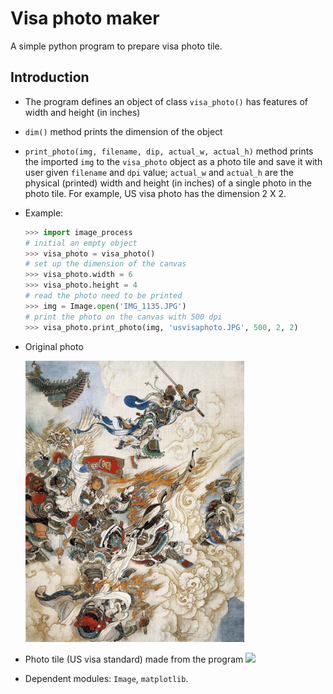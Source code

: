 # Visa photo maker
A simple python program to prepare visa photo tile.

## Introduction
- The program defines an object of class `visa_photo()` has features of width and height (in inches)
- `dim()` method prints the dimension of the object
- `print_photo(img, filename, dip, actual_w, actual_h)` method prints the imported `img` to the `visa_photo` object as a photo tile and save it with user given `filename` and `dpi` value; `actual_w` and `actual_h` are the physical (printed) width and height (in inches) of a single photo in the photo tile. For example, US visa photo has the dimension 2 X 2.

- Example:
    ```python
    >>> import image_process
    # initial an empty object 
    >>> visa_photo = visa_photo()
    # set up the dimension of the canvas
    >>> visa_photo.width = 6
    >>> visa_photo.height = 4
    # read the photo need to be printed
    >>> img = Image.open('IMG_1135.JPG')
    # print the photo on the canvas with 500 dpi
    >>> visa_photo.print_photo(img, 'usvisaphoto.JPG', 500, 2, 2)
    ```
- Original photo

    <img src="./photo/IMG_1135.JPG" width="350">

- Photo tile (US visa standard) made from the program
    <img src="./photo/2by3photo.JPG" width="500">

- Dependent modules: `Image`, `matplotlib`.

